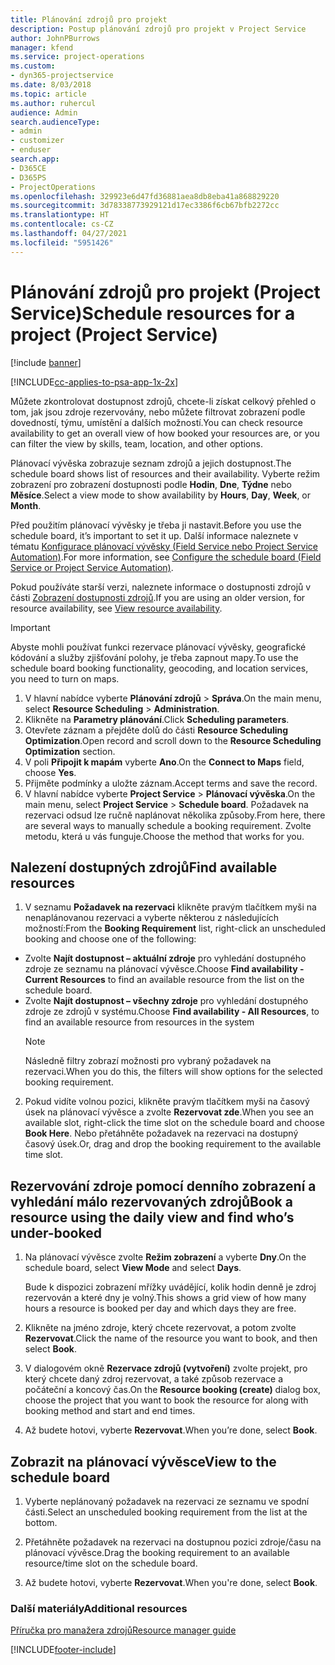 ```yaml
---
title: Plánování zdrojů pro projekt
description: Postup plánování zdrojů pro projekt v Project Service
author: JohnPBurrows
manager: kfend
ms.service: project-operations
ms.custom:
- dyn365-projectservice
ms.date: 8/03/2018
ms.topic: article
ms.author: ruhercul
audience: Admin
search.audienceType:
- admin
- customizer
- enduser
search.app:
- D365CE
- D365PS
- ProjectOperations
ms.openlocfilehash: 329923e6d47fd36881aea8db8eba41a868829220
ms.sourcegitcommit: 3d78338773929121d17ec3386f6cb67bfb2272cc
ms.translationtype: HT
ms.contentlocale: cs-CZ
ms.lasthandoff: 04/27/2021
ms.locfileid: "5951426"
---
```

# <a name="schedule-resources-for-a-project-project-service"></a><span data-ttu-id="5b3b3-103">Plánování zdrojů pro projekt (Project Service)</span><span class="sxs-lookup"><span data-stu-id="5b3b3-103">Schedule resources for a project (Project Service)</span></span>

[!include [banner](../includes/psa-now-project-operations.md)]

[!INCLUDE[cc-applies-to-psa-app-1x-2x](../includes/cc-applies-to-psa-app-1x-2x.md)]

<span data-ttu-id="5b3b3-104">Můžete zkontrolovat dostupnost zdrojů, chcete-li získat celkový přehled o tom, jak jsou zdroje rezervovány, nebo můžete filtrovat zobrazení podle dovedností, týmu, umístění a dalších možností.</span><span class="sxs-lookup"><span data-stu-id="5b3b3-104">You can check resource availability to get an overall view of how booked your resources are, or you can filter the view by skills, team, location, and other options.</span></span>  
  
<span data-ttu-id="5b3b3-105">Plánovací vývěska zobrazuje seznam zdrojů a jejich dostupnost.</span><span class="sxs-lookup"><span data-stu-id="5b3b3-105">The schedule board shows list of resources and their availability.</span></span> <span data-ttu-id="5b3b3-106">Vyberte režim zobrazení pro zobrazení dostupnosti podle **Hodin**, **Dne**, **Týdne** nebo **Měsíce**.</span><span class="sxs-lookup"><span data-stu-id="5b3b3-106">Select a view mode to show availability by **Hours**, **Day**, **Week**, or **Month**.</span></span>  
  
<span data-ttu-id="5b3b3-107">Před použitím plánovací vývěsky je třeba ji nastavit.</span><span class="sxs-lookup"><span data-stu-id="5b3b3-107">Before you use the schedule board, it’s important to set it up.</span></span> <span data-ttu-id="5b3b3-108">Další informace naleznete v tématu [Konfigurace plánovací vývěsky (Field Service nebo Project Service Automation)](/dynamics365/field-service/configure-schedule-board).</span><span class="sxs-lookup"><span data-stu-id="5b3b3-108">For more information, see [Configure the schedule board (Field Service or Project Service Automation)](/dynamics365/field-service/configure-schedule-board).</span></span>
  
<span data-ttu-id="5b3b3-109">Pokud používáte starší verzi, naleznete informace o dostupnosti zdrojů v části [Zobrazení dostupnosti zdrojů](../psa/view-resource-availability.md).</span><span class="sxs-lookup"><span data-stu-id="5b3b3-109">If you are using an older version, for resource availability, see [View resource availability](../psa/view-resource-availability.md).</span></span>  

> [!IMPORTANT]
>  <span data-ttu-id="5b3b3-110">Abyste mohli používat funkci rezervace plánovací vývěsky, geografické kódování a služby zjišťování polohy, je třeba zapnout mapy.</span><span class="sxs-lookup"><span data-stu-id="5b3b3-110">To use the schedule board booking functionality, geocoding, and location services, you need to turn on maps.</span></span>  
> 
> 1. <span data-ttu-id="5b3b3-111">V hlavní nabídce vyberte **Plánování zdrojů** > **Správa**.</span><span class="sxs-lookup"><span data-stu-id="5b3b3-111">On the main menu, select **Resource Scheduling** > **Administration**.</span></span>  
> 2. <span data-ttu-id="5b3b3-112">Klikněte na **Parametry plánování**.</span><span class="sxs-lookup"><span data-stu-id="5b3b3-112">Click **Scheduling parameters**.</span></span>  
> 3. <span data-ttu-id="5b3b3-113">Otevřete záznam a přejděte dolů do části **Resource Scheduling Optimization**.</span><span class="sxs-lookup"><span data-stu-id="5b3b3-113">Open record and scroll down to the **Resource Scheduling Optimization** section.</span></span>  
> 4. <span data-ttu-id="5b3b3-114">V poli **Připojit k mapám** vyberte **Ano**.</span><span class="sxs-lookup"><span data-stu-id="5b3b3-114">On the **Connect to Maps** field, choose **Yes**.</span></span>  
> 5. <span data-ttu-id="5b3b3-115">Přijměte podmínky a uložte záznam.</span><span class="sxs-lookup"><span data-stu-id="5b3b3-115">Accept terms and save the record.</span></span>  
> 6. <span data-ttu-id="5b3b3-116">V hlavní nabídce vyberte **Project Service** > **Plánovací vývěska**.</span><span class="sxs-lookup"><span data-stu-id="5b3b3-116">On the main menu, select **Project Service** > **Schedule board**.</span></span> <span data-ttu-id="5b3b3-117">Požadavek na rezervaci odsud lze ručně naplánovat několika způsoby.</span><span class="sxs-lookup"><span data-stu-id="5b3b3-117">From here, there are several ways to manually schedule a booking requirement.</span></span> <span data-ttu-id="5b3b3-118">Zvolte metodu, která u vás funguje.</span><span class="sxs-lookup"><span data-stu-id="5b3b3-118">Choose the method that works for you.</span></span>
  
## <a name="find-available-resources"></a><span data-ttu-id="5b3b3-119">Nalezení dostupných zdrojů</span><span class="sxs-lookup"><span data-stu-id="5b3b3-119">Find available resources</span></span>

1.  <span data-ttu-id="5b3b3-120">V seznamu **Požadavek na rezervaci** klikněte pravým tlačítkem myši na nenaplánovanou rezervaci a vyberte některou z následujících možností:</span><span class="sxs-lookup"><span data-stu-id="5b3b3-120">From the **Booking Requirement** list, right-click an unscheduled booking and choose one of the following:</span></span>  
  
- <span data-ttu-id="5b3b3-121">Zvolte **Najít dostupnost – aktuální zdroje** pro vyhledání dostupného zdroje ze seznamu na plánovací vývěsce.</span><span class="sxs-lookup"><span data-stu-id="5b3b3-121">Choose **Find availability - Current Resources** to find an available resource from the list on the schedule board.</span></span>  
- <span data-ttu-id="5b3b3-122">Zvolte **Najít dostupnost – všechny zdroje** pro vyhledání dostupného zdroje ze zdrojů v systému.</span><span class="sxs-lookup"><span data-stu-id="5b3b3-122">Choose **Find availability - All Resources**, to find an available resource from resources in the system</span></span>  
   > [!NOTE]
   >  <span data-ttu-id="5b3b3-123">Následně filtry zobrazí možnosti pro vybraný požadavek na rezervaci.</span><span class="sxs-lookup"><span data-stu-id="5b3b3-123">When you do this, the filters will show options for the selected booking requirement.</span></span>  
  
2. <span data-ttu-id="5b3b3-124">Pokud vidíte volnou pozici, klikněte pravým tlačítkem myši na časový úsek na plánovací vývěsce a zvolte **Rezervovat zde**.</span><span class="sxs-lookup"><span data-stu-id="5b3b3-124">When you see an available slot, right-click the time slot on the schedule board and choose **Book Here**.</span></span> <span data-ttu-id="5b3b3-125">Nebo přetáhněte požadavek na rezervaci na dostupný časový úsek.</span><span class="sxs-lookup"><span data-stu-id="5b3b3-125">Or, drag and drop the booking requirement to the available time slot.</span></span>  
  

## <a name="book-a-resource-using-the-daily-view-and-find-whos-under-booked"></a><span data-ttu-id="5b3b3-126">Rezervování zdroje pomocí denního zobrazení a vyhledání málo rezervovaných zdrojů</span><span class="sxs-lookup"><span data-stu-id="5b3b3-126">Book a resource using the daily view and find who’s under-booked</span></span>
  
1.  <span data-ttu-id="5b3b3-127">Na plánovací vývěsce zvolte **Režim zobrazení** a vyberte **Dny**.</span><span class="sxs-lookup"><span data-stu-id="5b3b3-127">On the schedule board, select **View Mode** and select **Days**.</span></span>  
  
    <span data-ttu-id="5b3b3-128">Bude k dispozici zobrazení mřížky uvádějící, kolik hodin denně je zdroj rezervován a které dny je volný.</span><span class="sxs-lookup"><span data-stu-id="5b3b3-128">This shows a grid view of how many hours a resource is booked per day and which days they are free.</span></span>  
  
2.  <span data-ttu-id="5b3b3-129">Klikněte na jméno zdroje, který chcete rezervovat, a potom zvolte **Rezervovat**.</span><span class="sxs-lookup"><span data-stu-id="5b3b3-129">Click the name of the resource you want to book, and then select **Book**.</span></span>  
  
3.  <span data-ttu-id="5b3b3-130">V dialogovém okně **Rezervace zdrojů (vytvoření)** zvolte projekt, pro který chcete daný zdroj rezervovat, a také způsob rezervace a počáteční a koncový čas.</span><span class="sxs-lookup"><span data-stu-id="5b3b3-130">On the **Resource booking (create)** dialog box, choose the project that you want to book the resource for along with booking method and start and end times.</span></span>  
  
4.  <span data-ttu-id="5b3b3-131">Až budete hotovi, vyberte **Rezervovat**.</span><span class="sxs-lookup"><span data-stu-id="5b3b3-131">When you’re done, select **Book**.</span></span>  
  
## <a name="view-to-the-schedule-board"></a><span data-ttu-id="5b3b3-132">Zobrazit na plánovací vývěsce</span><span class="sxs-lookup"><span data-stu-id="5b3b3-132">View to the schedule board</span></span>
  
1.  <span data-ttu-id="5b3b3-133">Vyberte neplánovaný požadavek na rezervaci ze seznamu ve spodní části.</span><span class="sxs-lookup"><span data-stu-id="5b3b3-133">Select an unscheduled booking requirement from the list at the bottom.</span></span>  
  
2.  <span data-ttu-id="5b3b3-134">Přetáhněte požadavek na rezervaci na dostupnou pozici zdroje/času na plánovací vývěsce.</span><span class="sxs-lookup"><span data-stu-id="5b3b3-134">Drag the booking requirement to an available resource/time slot on the schedule board.</span></span>  
  
3.  <span data-ttu-id="5b3b3-135">Až budete hotovi, vyberte **Rezervovat**.</span><span class="sxs-lookup"><span data-stu-id="5b3b3-135">When you're done, select **Book**.</span></span>  
  
### <a name="additional-resources"></a><span data-ttu-id="5b3b3-136">Další materiály</span><span class="sxs-lookup"><span data-stu-id="5b3b3-136">Additional resources</span></span>  
 [<span data-ttu-id="5b3b3-137">Příručka pro manažera zdrojů</span><span class="sxs-lookup"><span data-stu-id="5b3b3-137">Resource manager guide</span></span>](../psa/resource-manager-guide.md)


[!INCLUDE[footer-include](../includes/footer-banner.md)]